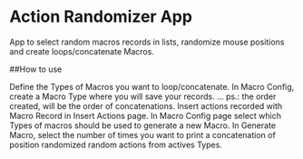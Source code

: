 # Action Randomizer App
App to select random macros records in lists, randomize mouse positions and create loops/concatenate Macros.


##How to use

Define the Types of Macros you want to loop/concatenate.
In Macro Config, create a Macro Type where you will save your records.
... ps.: the order created, will be the order of concatenations.
Insert actions recorded with Macro Record in Insert Actions page.
In Macro Config page select which Types of macros should be used to generate a new Macro.
In Generate Macro, select the number of times you want to print a concatenation of position randomized random actions from actives Types.
